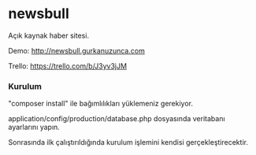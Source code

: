 # newsbull
Açık kaynak haber sitesi.

Demo: http://newsbull.gurkanuzunca.com

Trello: https://trello.com/b/J3yv3jJM

### Kurulum
"composer install" ile bağımlılıkları yüklemeniz gerekiyor.

application/config/production/database.php dosyasında veritabanı ayarlarını yapın.

Sonrasında ilk çalıştırıldığında kurulum işlemini kendisi gerçekleştirecektir.
